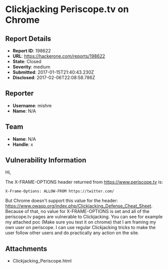 # Clickjacking Periscope.tv on Chrome

## Report Details
- **Report ID**: 198622
- **URL**: https://hackerone.com/reports/198622
- **State**: Closed
- **Severity**: medium
- **Submitted**: 2017-01-15T21:40:43.230Z
- **Disclosed**: 2017-02-06T22:08:58.786Z

## Reporter
- **Username**: mishre
- **Name**: N/A

## Team
- **Name**: N/A
- **Handle**: x

## Vulnerability Information
Hi,

The X-FRAME-OPTIONS header returned from https://www.periscope.tv is:
```
X-Frame-Options: ALLOW-FROM https://twitter.com/
```
But Chrome doesn't support this value for the header: https://www.owasp.org/index.php/Clickjacking_Defense_Cheat_Sheet.
Because of that, no value for X-FRAME-OPTIONS is set and all of the periscope.tv pages are vulnerable to Clickjacking. You can see for example my attached poc (Make sure you test it on chrome) that I am framing my own user on periscope. I can use regular Clickjacking tricks to make the user follow other users and do practically any action on the site.

## Attachments
- Clickjacking_Periscope.html
